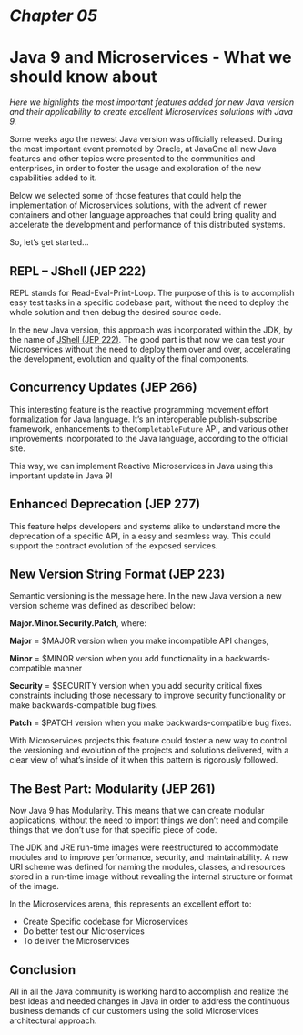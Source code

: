 # _Chapter 05_

# Java 9 and Microservices - What we should know about

_Here we highlights the most important features added for new Java version and their applicability to create excellent Microservices solutions with Java 9._

Some weeks ago the newest Java version was officially released. During the most important event promoted by Oracle, at JavaOne all new Java features and other topics were presented to the communities and enterprises, in order to foster the usage and exploration of the new capabilities added to it.

Below we selected some of those features that could help the implementation of Microservices solutions, with the advent of newer containers and other language approaches that could bring quality and accelerate the development and performance of this distributed systems.

So, let’s get started…

## REPL – JShell \(JEP 222\)

REPL stands for Read-Eval-Print-Loop. The purpose of this is to accomplish easy test tasks in a specific codebase part, without the need to deploy the whole solution and then debug the desired source code.

In the new Java version, this approach was incorporated within the JDK, by the name of [JShell \(JEP 222\)](http://openjdk.java.net/jeps/222). The good part is that now we can test your Microservices without the need to deploy them over and over, accelerating the development, evolution and quality of the final components.

## Concurrency Updates \(JEP 266\)

This interesting feature is the reactive programming movement effort formalization for  Java language. It’s an interoperable publish-subscribe framework, enhancements to the`CompletableFuture` API, and various other improvements incorporated to the Java language, according to the official site.

This way, we can implement Reactive Microservices in Java using this important update in Java 9!

## Enhanced Deprecation \(JEP 277\)

This feature helps developers and systems alike to understand more the deprecation of a specific API, in a easy and seamless way. This could support the contract evolution of the exposed services.

## New Version String Format \(JEP 223\)

Semantic versioning is the message here. In the new Java version a new version scheme was defined as described below:

**Major.Minor.Security.Patch**, where:

**Major** = $MAJOR version when you make incompatible API changes,

**Minor** = $MINOR version when you add functionality in a backwards-compatible manner

**Security** = $SECURITY version when you add security critical fixes constraints including those necessary to improve security functionality or make backwards-compatible bug fixes.

**Patch** = $PATCH version when you make backwards-compatible bug fixes.

With Microservices projects this feature could foster a new way to control the versioning and evolution of the projects and solutions delivered, with a clear view of what’s inside of it when this pattern is rigorously followed.

## The Best Part: Modularity \(JEP 261\)

Now Java 9 has Modularity. This means that we can create modular applications, without the need to import things we don’t need and compile things that we don’t use for that specific piece of code.

The JDK and JRE run-time images were reestructured to accommodate modules and to improve performance, security, and maintainability. A new URI scheme was defined for naming the modules, classes, and resources stored in a run-time image without revealing the internal structure or format of the image.

In the Microservices arena, this represents an excellent effort to:

* Create Specific codebase for Microservices
* Do better test our Microservices
* To deliver the Microservices

## Conclusion

All in all the Java community is working hard to accomplish and realize the best ideas and needed changes in Java in order to address the continuous business demands of our customers using the solid Microservices architectural approach.

